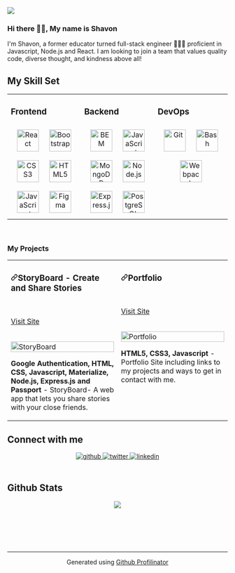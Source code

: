 ![](https://media-exp1.licdn.com/dms/image/C4D16AQGORx4-SobyhQ/profile-displaybackgroundimage-shrink_350_1400/0/1643821497670?e=1651708800&v=beta&t=vR7iTnwy0gqRdu34GGdE468Ei833-ZJLF5HcJt0NDEc)
### Hi there 👋🏿, My name is Shavon
I'm Shavon, a former educator turned full-stack engineer 👩🏿‍💻 proficient in Javascript, Node.js and React. I am looking to join a team that values quality code, diverse thought, and kindness above all!
  

## My Skill Set  
<table><tr><td valign="top" width="33%">

### Frontend  
<div align="center">  
<img style="margin: 10px" src="https://profilinator.rishav.dev/skills-assets/react-original-wordmark.svg" alt="React" height="50" />  
<img style="margin: 10px" src="https://profilinator.rishav.dev/skills-assets/bootstrap-plain.svg" alt="Bootstrap" height="50" />  
<img style="margin: 10px" src="https://profilinator.rishav.dev/skills-assets/css3-original-wordmark.svg" alt="CSS3" height="50" />  
<img style="margin: 10px" src="https://profilinator.rishav.dev/skills-assets/html5-original-wordmark.svg" alt="HTML5" height="50" />  
<img style="margin: 10px" src="https://profilinator.rishav.dev/skills-assets/javascript-original.svg" alt="JavaScript" height="50" />  
<img style="margin: 10px" src="https://profilinator.rishav.dev/skills-assets/figma-icon.svg" alt="Figma" height="50" />  
</div>
</td><td valign="top" width="33%">


### Backend  
<div align="center">  
<img style="margin: 10px" src="https://profilinator.rishav.dev/skills-assets/bem.svg" alt="BEM" height="50" />  
<img style="margin: 10px" src="https://profilinator.rishav.dev/skills-assets/javascript-original.svg" alt="JavaScript" height="50" />  
<img style="margin: 10px" src="https://profilinator.rishav.dev/skills-assets/mongodb-original-wordmark.svg" alt="MongoDB" height="50" />  
<img style="margin: 10px" src="https://profilinator.rishav.dev/skills-assets/nodejs-original-wordmark.svg" alt="Node.js" height="50" />  
<img style="margin: 10px" src="https://profilinator.rishav.dev/skills-assets/express-original-wordmark.svg" alt="Express.js" height="50" />  
<img style="margin: 10px" src="https://profilinator.rishav.dev/skills-assets/postgresql-original-wordmark.svg" alt="PostgreSQL" height="50" />  
</div>

</td><td valign="top" width="33%">

### DevOps  
<div align="center">  
<img style="margin: 10px" src="https://profilinator.rishav.dev/skills-assets/git-scm-icon.svg" alt="Git" height="50" />  
<img style="margin: 10px" src="https://profilinator.rishav.dev/skills-assets/gnu_bash-icon.svg" alt="Bash" height="50" />  
<img style="margin: 10px" src="https://profilinator.rishav.dev/skills-assets/webpack-original.svg" alt="Webpack" height="50" />  
</div>

</td></tr></table>  

<br/>  

### My Projects
<article>
      <div>
  <div>
<table>
  <tbody><tr>
    <td width="33%" valign="top">
      <h3><a id="user-content-travelaraorg" class="anchor" aria-hidden="true" href="#travelaraorg"><svg class="octicon octicon-link" viewBox="0 0 16 16" version="1.1" width="16" height="16" aria-hidden="true"><path fill-rule="evenodd" d="M7.775 3.275a.75.75 0 001.06 1.06l1.25-1.25a2 2 0 112.83 2.83l-2.5 2.5a2 2 0 01-2.83 0 .75.75 0 00-1.06 1.06 3.5 3.5 0 004.95 0l2.5-2.5a3.5 3.5 0 00-4.95-4.95l-1.25 1.25zm-4.69 9.64a2 2 0 010-2.83l2.5-2.5a2 2 0 012.83 0 .75.75 0 001.06-1.06 3.5 3.5 0 00-4.95 0l-2.5 2.5a3.5 3.5 0 004.95 4.95l1.25-1.25a.75.75 0 00-1.06-1.06l-1.25 1.25a2 2 0 01-2.83 0z"></path></svg></a>StoryBoard - Create and Share Stories</h3>
        <br>
        <p><a href="https://shavonharris-dev.netlify.app/" rel="nofollow">Visit Site</a></p>
        <br>
        <a href="https://shavonharris-dev.netlify.app/" rel="nofollow">
            <img src="https://media.giphy.com/media/vnTwvpYWlVRk8cVo1Y/giphy.gif" width="100%" alt="StoryBoard" data-canonical-src="https://media.giphy.com/media/oFDSjMfe11iiOgQRfY/giphy.gif" style="max-width:100%;">
        </a>
        <p><strong> Google Authentication, HTML, CSS, Javascript, Materialize, Node.js, Express.js and Passport </strong> - StoryBoard- A web app that lets you share stories with your close friends.</p>
    </td>
    <td width="33%" valign="top">
      <h3><a id="user-content-portfolio" class="anchor" aria-hidden="true" href="#portfolio"><svg class="octicon octicon-link" viewBox="0 0 16 16" version="1.1" width="16" height="16" aria-hidden="true"><path fill-rule="evenodd" d="M7.775 3.275a.75.75 0 001.06 1.06l1.25-1.25a2 2 0 112.83 2.83l-2.5 2.5a2 2 0 01-2.83 0 .75.75 0 00-1.06 1.06 3.5 3.5 0 004.95 0l2.5-2.5a3.5 3.5 0 00-4.95-4.95l-1.25 1.25zm-4.69 9.64a2 2 0 010-2.83l2.5-2.5a2 2 0 012.83 0 .75.75 0 001.06-1.06 3.5 3.5 0 00-4.95 0l-2.5 2.5a3.5 3.5 0 004.95 4.95l1.25-1.25a.75.75 0 00-1.06-1.06l-1.25 1.25a2 2 0 01-2.83 0z"></path></svg></a>Portfolio</h3>
        <br>
        <p> <a href="https://shavonharris-dev.netlify.app/" rel="nofollow">Visit Site</a></p>
        <br>
        <a href="https://shavonharris-dev.netlify.app/" rel="nofollow">
            <img src="https://media0.giphy.com/media/p2Aziptb8rLy29mXXe/giphy.gif" width="100%" alt="Portfolio" data-canonical-src="https://media0.giphy.com/media/p2Aziptb8rLy29mXXe/giphy.gif" style="max-width:100%;">
        </a>
        <p><strong>HTML5, CSS3, Javascript</strong> - Portfolio Site including links to my projects and ways to get in contact with me.</p>
    </td>
  </tr>
</tbody></table>
</article>
      </div>
  </div>


## Connect with me  
<div align="center">
<a href="https://github.com/ShavonHarris-Dev" target="_blank">
<img src=https://img.shields.io/badge/github-%2324292e.svg?&style=for-the-badge&logo=github&logoColor=white alt=github style="margin-bottom: 5px;" />
</a>
<a href="https://twitter.com/ShavonH_Dev" target="_blank">
<img src=https://img.shields.io/badge/twitter-%2300acee.svg?&style=for-the-badge&logo=twitter&logoColor=white alt=twitter style="margin-bottom: 5px;" />
</a>
<a href="https://linkedin.com/in/shavonharris-dev" target="_blank">
<img src=https://img.shields.io/badge/linkedin-%231E77B5.svg?&style=for-the-badge&logo=linkedin&logoColor=white alt=linkedin style="margin-bottom: 5px;" />
</a>  
</div>  
  

<br/>  


## Github Stats  
<div align="center"><img src="https://github-readme-stats.vercel.app/api?username=ShavonHarris-Dev&show_icons=true&count_private=true&hide_border=true" align="center" /></div>  

<br/>  



  

<br/>  

  

<br/>  

  

<br/>  


<br />

----
<div align="center">Generated using <a href="https://profilinator.rishav.dev/" target="_blank">Github Profilinator</a></div>

